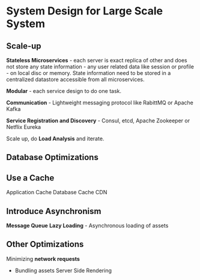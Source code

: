 # System Design for Large Scale System

## Scale-up
**Stateless Microservices** - each server is exact replica of other and does not store any state information - any user related data like session or profile - on local disc or memory.
State information need to be stored in a centralized datastore accessible from all microservices.

**Modular** - each service design to do one task.

**Communication** - Lightweight messaging protocol like RabittMQ or Apache Kafka

**Service Registration and Discovery** - Consul, etcd, Apache Zookeeper or Netflix Eureka

Scale up, do **Load Analysis** and iterate.

## Database Optimizations

## Use a Cache
Application Cache
Database Cache
CDN
## Introduce Asynchronism
**Message Queue**
**Lazy Loading** - Asynchronous loading of assets

## Other Optimizations
Minimizing **network requests**
- Bundling assets
Server Side Rendering
